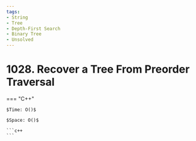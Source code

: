 ```yaml
---
tags:
- String
- Tree
- Depth-First Search
- Binary Tree
- Unsolved
---
```



# 1028. Recover a Tree From Preorder Traversal

=== "C++"

    $Time: O()$

    $Space: O()$

    ```c++
    ```